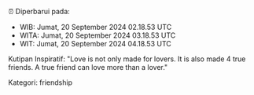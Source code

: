 ⏰ Diperbarui pada:
- WIB: Jumat, 20 September 2024 02.18.53 UTC
- WITA: Jumat, 20 September 2024 03.18.53 UTC
- WIT: Jumat, 20 September 2024 04.18.53 UTC

Kutipan Inspiratif:
"Love is not only made for lovers. It is also made 4 true friends. A true friend can love more than a lover."


Kategori: friendship

